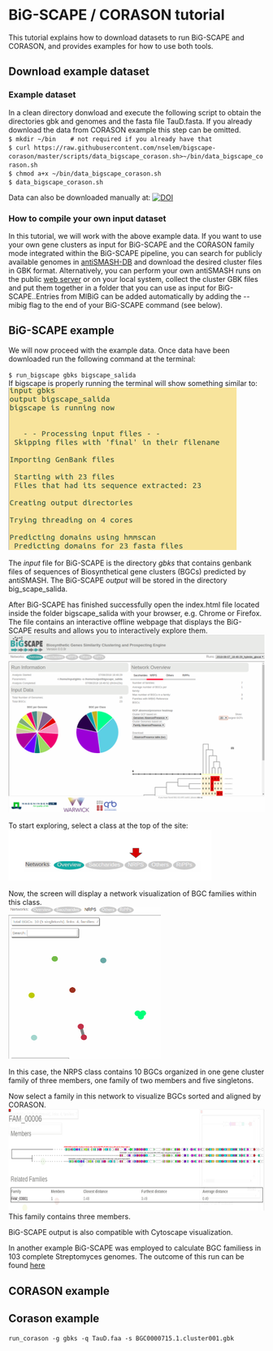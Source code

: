 # BiG-SCAPE / CORASON tutorial  
This tutorial explains how to download datasets to run BiG-SCAPE and CORASON, and provides examples for how to use both tools.  
  
## Download example dataset  
### Example dataset  
In a clean directory donwload and execute the following script to obtain the directories gbk and genomes and the fasta file TauD.fasta. If you already download the data from CORASON example this step can be omitted.   
`$ mkdir ~/bin    # not required if you already have that`  
`$ curl https://raw.githubusercontent.com/nselem/bigscape-corason/master/scripts/data_bigscape_corason.sh>~/bin/data_bigscape_corason.sh`    
`$ chmod a+x ~/bin/data_bigscape_corason.sh`    
`$ data_bigscape_corason.sh`    

Data can also be downloaded manually at: 
[![DOI](https://zenodo.org/badge/DOI/10.5281/zenodo.1340706.svg)](https://doi.org/10.5281/zenodo.1340706)  

### How to compile your own input dataset  
In this tutorial, we will work with the above example data. If you want to use your own gene clusters as input for BiG-SCAPE and the CORASON family mode integrated within the BiG-SCAPE pipeline, you can search for publicly available genomes in [antiSMASH-DB](https://antismash-db.secondarymetabolites.org/#!/start) and download the desired cluster files in GBK format. Alternatively, you can perform your own antiSMASH runs on the public [web server](https://antismash.secondarymetabolites.org/#!/start) or on your local system, collect the cluster GBK files and put them together in a folder that you can use as input for BiG-SCAPE..Entries from MIBiG can be added automatically by adding the --mibig flag to the end of your BiG-SCAPE command (see below).  

## BiG-SCAPE example  
We will now proceed with the example data. Once data have been downloaded run the following command at the terminal:  

`$ run_bigscape gbks bigscape_salida`  
 If bigscape is properly running the terminal will show something similar to:  
 ![bigscape example1.png](images/bigscape_example1.png)
 
The _input_ file for BiG-SCAPE is the directory _gbks_ that contains genbank files of sequences of Biosynthetical gene clusters (BGCs) predicted by antiSMASH. The BiG-SCAPE _output_  will be stored in the directory big_scape_salida.    

After BiG-SCAPE has finished successfully open the index.html file located inside the folder bigscape_salida with your browser, e.g. Chrome or Firefox. The file contains an interactive offline webpage that displays the BiG-SCAPE results and allows you to interactively explore them.  
![index](images/bigscape_example2.png)  

To start exploring, select a class at the top of the site:  
 <img src="images/bigscape_example3.png" alt="Select class" width="400" height="100"/> 
 
Now, the screen will display a network visualization of BGC families within this class.  
 <img src="images/bigscape_example4.png" alt="Chose family" width="300" height="300"/> 

In this case, the NRPS class contains 10 BGCs organized in one gene cluster family of three members, one family of two members and five singletons.  

Now select a family in this network to visualize BGCs sorted and aligned by CORASON.  
 <img src="images/bigscape_example5.png" alt="Corason" width="600" height="200"/> 
 This family contains three members.  


BiG-SCAPE output is also compatible with Cytoscape visualization.  


In another example BiG-SCAPE was employed to calculate BGC familiess in 103 complete Streptomyces genomes. The outcome of this run can be found [here](http://bioinformatics.nl/~xnava009/streptomyces_out/)  



## CORASON example 

## Corason example  
`run_corason -g gbks -q TauD.faa -s BGC0000715.1.cluster001.gbk`    
